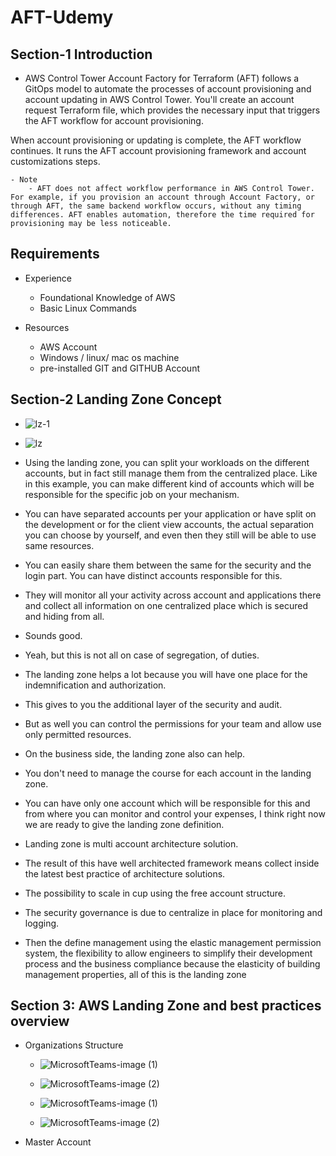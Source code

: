 # AFT-Udemy

## Section-1 Introduction

- AWS Control Tower Account Factory for Terraform (AFT) follows a GitOps model to automate the processes of account provisioning and account updating in AWS Control Tower. You'll create an account request Terraform file, which provides the necessary input that triggers the AFT workflow for account provisioning.

When account provisioning or updating is complete, the AFT workflow continues. It runs the AFT account provisioning framework and account customizations steps.

    - Note
        - AFT does not affect workflow performance in AWS Control Tower. For example, if you provision an account through Account Factory, or through AFT, the same backend workflow occurs, without any timing differences. AFT enables automation, therefore the time required for provisioning may be less noticeable.

## Requirements

- Experience

  - Foundational Knowledge of AWS
  - Basic Linux Commands

- Resources
  - AWS Account
  - Windows / linux/ mac os machine
  - pre-installed GIT and GITHUB Account

## Section-2 Landing Zone Concept

- ![lz-1](https://user-images.githubusercontent.com/57224583/221477458-22c73864-99f9-44e4-ace7-b526e1654a51.png)

- ![lz](https://user-images.githubusercontent.com/57224583/221477543-794ac104-dba7-4917-9981-02486586057e.png)

- Using the landing zone, you can split your workloads on the different accounts, but in fact still manage them from the centralized place. Like in this example, you can make different kind of accounts which will be responsible for the specific job on your mechanism.
- You can have separated accounts per your application or have split on the development or for the client view accounts, the actual separation you can choose by yourself, and even then they still will be able to use same resources.
- You can easily share them between the same for the security and the login part. You can have distinct accounts responsible for this.
- They will monitor all your activity across account and applications there and collect all information on one centralized place which is secured and hiding from all.
- Sounds good.

- Yeah, but this is not all on case of segregation, of duties.
- The landing zone helps a lot because you will have one place for the indemnification and authorization.
- This gives to you the additional layer of the security and audit.
- But as well you can control the permissions for your team and allow use only permitted resources.
- On the business side, the landing zone also can help.
- You don't need to manage the course for each account in the landing zone.
- You can have only one account which will be responsible for this and from where you can monitor and control your expenses, I think right now we are ready to give the landing zone definition.
- Landing zone is multi account architecture solution.
- The result of this have well architected framework means collect inside the latest best practice of architecture solutions.
- The possibility to scale in cup using the free account structure.
- The security governance is due to centralize in place for monitoring and logging.
- Then the define management using the elastic management permission system, the flexibility to allow engineers to simplify their development process and the business compliance because the elasticity of building management properties, all of this is the landing zone

## Section 3: AWS Landing Zone and best practices overview

- Organizations Structure

  - ![MicrosoftTeams-image (1)](https://user-images.githubusercontent.com/57224583/221487359-10251216-30d5-48a0-beda-f78541d90903.png)

  - ![MicrosoftTeams-image (2)](https://user-images.githubusercontent.com/57224583/221487537-035bdbbb-7e6b-4ed5-b704-61c872163f0e.png)

  - ![MicrosoftTeams-image (1)](https://user-images.githubusercontent.com/57224583/221488417-d4bc6903-7d31-48ff-82f8-24d73aecbf9c.png)

  - ![MicrosoftTeams-image (2)](https://user-images.githubusercontent.com/57224583/221488459-e9210322-21f6-440e-8d49-478ab34feec1.png)

- Master Account

